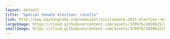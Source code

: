 ```yaml
---
layout: default
title: "Special Senate election: results"
link: http://www.bostonglobe.com/news/politics/senate-2013-election-results
largeImage: https://cloud.githubusercontent.com/assets/370976/2659625/c06cf8d2-c016-11e3-8527-0c26947e15dd.jpg
smallImage: https://cloud.githubusercontent.com/assets/370976/2659622/bd26c75c-c016-11e3-85d5-8011143f391f.jpg
---
```


